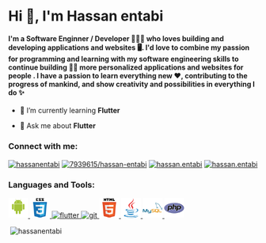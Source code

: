 <h1 >Hi 👋, I'm Hassan entabi</h1>
<h4 >I'm a Software Enginner / Developer 👨🏻‍💻 who loves building and developing applications and websites 🖥️. I'd love to combine my passion for programming and learning with my software engineering skills to continue building 🧑‍💻 more personalized applications and websites for people . I have a passion to learn everything new ❤, contributing to the progress of mankind, and show creativity and possibilities in everything I do ✨</h4>

- 🌱 I’m currently learning **Flutter**

- 💬 Ask me about **Flutter**

<h3 align="left">Connect with me:</h3>
<p align="left">
<a href="https://linkedin.com/in/hassanentabi" target="blank"><img align="center" src="https://cdn.jsdelivr.net/npm/simple-icons@3.0.1/icons/linkedin.svg" alt="hassanentabi" height="30" width="40" /></a>
<a href="https://stackoverflow.com/users/7939615/hassan-entabi" target="blank"><img align="center" src="https://cdn.jsdelivr.net/npm/simple-icons@3.0.1/icons/stackoverflow.svg" alt="7939615/hassan-entabi" height="30" width="40" /></a>
<a href="https://fb.com/hassan.entabi" target="blank"><img align="center" src="https://cdn.jsdelivr.net/npm/simple-icons@3.0.1/icons/facebook.svg" alt="hassan.entabi" height="30" width="40" /></a>
<a href="https://instagram.com/hassan.entabi" target="blank"><img align="center" src="https://cdn.jsdelivr.net/npm/simple-icons@3.0.1/icons/instagram.svg" alt="hassan.entabi" height="30" width="40" /></a>
</p>

<h3 align="left">Languages and Tools:</h3>
<p align="left"> <a href="https://developer.android.com" target="_blank"> <img src="https://raw.githubusercontent.com/devicons/devicon/master/icons/android/android-original-wordmark.svg" alt="android" width="40" height="40"/> </a> <a href="https://www.w3schools.com/css/" target="_blank"> <img src="https://raw.githubusercontent.com/devicons/devicon/master/icons/css3/css3-original-wordmark.svg" alt="css3" width="40" height="40"/> </a> <a href="https://flutter.dev" target="_blank"> <img src="https://www.vectorlogo.zone/logos/flutterio/flutterio-icon.svg" alt="flutter" width="40" height="40"/> </a> <a href="https://git-scm.com/" target="_blank"> <img src="https://www.vectorlogo.zone/logos/git-scm/git-scm-icon.svg" alt="git" width="40" height="40"/> </a> <a href="https://www.w3.org/html/" target="_blank"> <img src="https://raw.githubusercontent.com/devicons/devicon/master/icons/html5/html5-original-wordmark.svg" alt="html5" width="40" height="40"/> </a> <a href="https://www.java.com" target="_blank"> <img src="https://raw.githubusercontent.com/devicons/devicon/master/icons/java/java-original.svg" alt="java" width="40" height="40"/> </a> <a href="https://www.mysql.com/" target="_blank"> <img src="https://raw.githubusercontent.com/devicons/devicon/master/icons/mysql/mysql-original-wordmark.svg" alt="mysql" width="40" height="40"/> </a> <a href="https://www.php.net" target="_blank"> <img src="https://raw.githubusercontent.com/devicons/devicon/master/icons/php/php-original.svg" alt="php" width="40" height="40"/> </a> </p>


<p>&nbsp;<img align="center" src="https://github-readme-stats.vercel.app/api?username=hassanentabi&show_icons=true&locale=en" alt="hassanentabi" /></p>

